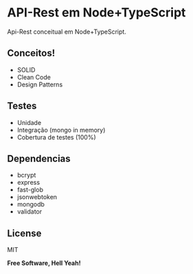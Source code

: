 # API-Rest em Node+TypeScript
Api-Rest conceitual em Node+TypeScript.

##  Conceitos!
  - SOLID
  - Clean Code
  - Design Patterns
  
## Testes
  - Unidade
  - Integração (mongo in memory)
  - Cobertura de testes (100%)

## Dependencias
  - bcrypt
  - express
  - fast-glob
  - jsonwebtoken
  - mongodb
  - validator
  
License
----
MIT


**Free Software, Hell Yeah!**
